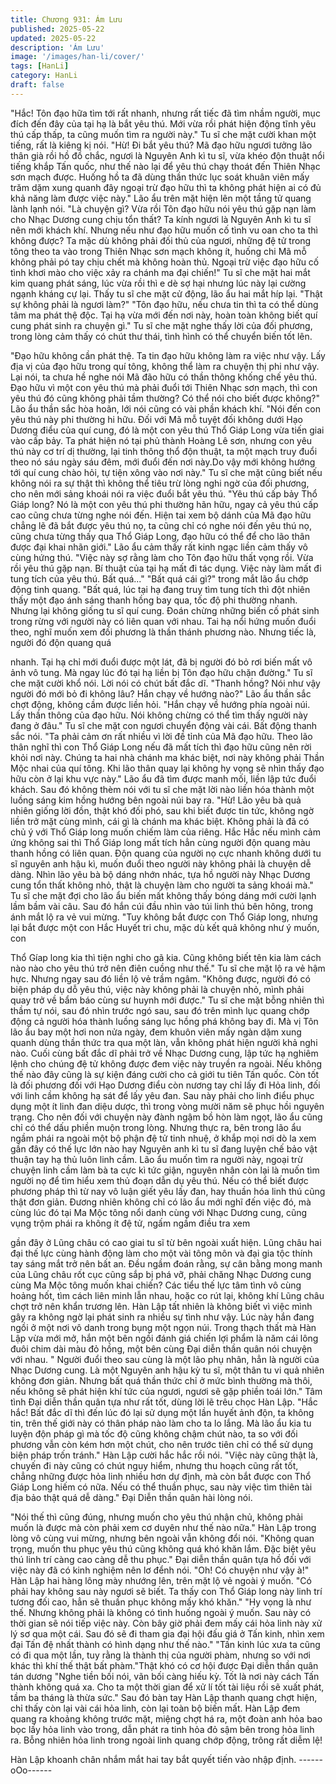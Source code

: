 ```yaml
---
title: Chương 931: Ám Lưu
published: 2025-05-22
updated: 2025-05-22
description: 'Ám Lưu'
image: '/images/han-li/cover/'
tags: [HanLi]
category: HanLi
draft: false
---
```


"Hắc! Tôn đạo hữa tìm tới rất nhanh, nhưng rất tiếc đã tìm nhầm
người, mục đích đến đây của tại hạ là bắt yêu thú. Mới vừa rồi
phát hiện động tĩnh yêu thú cấp thấp, ta cũng muốn tìm ra người
này." Tu sĩ che mặt cười khan một tiếng, rất là kiêng kị nói.
"Hừ! Đi bắt yêu thú? Mã đạo hữu ngươi tưởng lão thân già rồi hồ
đồ chắc, ngươi là Nguyên Anh kì tu sĩ, vừa khéo độn thuật nổi
tiếng khắp Tấn quốc, như thế nào lại để yêu thú chạy thoát đến
Thiên Nhạc sơn mạch được. Huống hồ ta đã dùng thần thức lục
soát khuân viên mấy trăm dặm xung quanh đây ngoại trừ đạo hữu
thì ta không phát hiện ai có đủ khả năng làm được việc này." Lão
ẩu trên mặt hiện lên một tầng tử quang lành lạnh nói.
"Là chuyện gì? Vừa rồi Tôn đạo hữu nói yêu thú gặp nạn làm cho
Nhạc Dương cung chịu tổn thất? Ta kính ngươi là Nguyên Anh kì
tu sĩ nên mới khách khí. Nhưng nếu như đạo hữu muốn cố tình vu
oan cho ta thì không được? Ta mặc dù không phải đối thủ của
ngươi, những đệ tử trong tông theo ta vào trong Thiên Nhạc sơn
mạch không ít, huống chi Mã mỗ không phải pó tay chịu chết mà
không hoàn thủ. Ngoại trừ việc đạo hữu cố tình khơi mào cho việc
xảy ra chánh ma đại chiến!" Tu sĩ che mặt hai mắt kim quang phát
sáng, lúc vừa rồi thì e dè sợ hại nhưng lúc này lại cường ngạnh
kháng cự lại.
Thấy tu sĩ che mặt cử động, lão ẩu hai mắt híp lại.
"Thật sự không phải là ngươi làm?"
"Tôn đạo hữu, nếu chưa tin thì ta có thể dùng tâm ma phát thệ
độc. Tại hạ vừa mới đến nơi này, hoàn toàn không biết quí cung
phát sinh ra chuyện gì." Tu sĩ che mặt nghe thấy lời của đối
phương, trong lòng cảm thấy có chút thư thái, tình hình có thể
chuyển biến tốt lên.

"Đạo hữu không cần phát thệ. Ta tin đạo hữu không làm ra việc
như vậy. Lấy địa vị của đạo hữu trong quí tông, không thể làm ra
chuyện thị phi như vậy. Lại nói, ta chưa hề nghe nói Mã đão hữu
có thần thông khống chế yêu thú. Đạo hữu vì một con yêu thú mà
phải đuổi tới Thiên Nhạc sơn mạch, thì con yêu thú đó cũng
không phải tầm thường? Có thể nói cho biết được không?" Lão ẩu
thần sắc hòa hoãn, lới nói cũng có vài phần khách khí.
"Nói đến con yêu thú này phi thường hi hữu. Đối với Mã mỗ tuyệt
đối không dưới Hạo Dương điểu của quí cung, đó là một con yêu
thú Thổ Giáp Long vừa tiến giai vào cấp bảy. Ta phát hiện nó tại
phủ thành Hoàng Lê sơn, nhưng con yêu thú này cơ trí dị thường,
lại tinh thông thổ độn thuật, ta một mạch truy đuổi theo nó sáu
ngày sáu đêm, mới đuổi đến nơi này.Do vậy mới không hướng tới
quí cung chào hỏi, tự tiện xông vào nơi này." Tu sĩ che mặt cũng
biết nếu không nói ra sự thật thì không thể tiêu trừ lòng nghi ngờ
của đối phương, cho nên mới sảng khoái nói ra việc đuổi bắt yêu
thú.
"Yêu thú cấp bảy Thổ Giáp long? Nó là một con yêu thú phi
thường hãn hữu, ngay cả yêu thú cấp cao cũng chưa từng nghe
nói đến. Hiện tai xem bộ dánh của Mã đạo hữu chẳng lẽ đã bắt
được yêu thú nọ, ta cũng chỉ có nghe nói đến yêu thú nọ, cũng
chưa từng thấy qua Thổ Giáp Long, đạo hữu có thể để cho lão
thân được đại khai nhãn giới." Lão ẩu cảm thấy rất kinh ngạc liền
cảm thấy vô cùng hứng thú.
"Việc này sợ rằng làm cho Tôn đạo hữu thất vọng rồi. Vừa rồi yêu
thú gặp nạn. Bí thuật của tại hạ mất đi tác dụng. Việc này làm mất
đi tung tích của yêu thú. Bất quá..."
"Bất quá cái gì?" trong mắt lão ẩu chớp động tinh quang.
"Bất quá, lúc tại hạ đang truy tìm tung tích thì đột nhiên thấy một
đạo ánh sáng thanh hồng bay qua, tốc độ phi thường nhanh.
Nhưng lại không giống tu sĩ quí cung. Đoán chừng những biến cố
phát sinh trong rừng với người này có liên quan với nhau. Tai hạ
nổi hứng muốn đuổi theo, nghĩ muốn xem đối phương là thần
thánh phương nào. Nhưng tiếc là, người đó độn quang quá

nhanh. Tại hạ chỉ mới đuổi được một lát, đã bị người đó bỏ rơi
biến mất vô ảnh vô tung. Mà ngay lúc đó tại hạ liền bị Tôn đạo
hữu chặn đường." Tu sĩ che mặt cười khổ nói. Lời nói có chút bất
đắc dĩ.
"Thanh hồng? Nói như vậy người đó mới bỏ đi không lâu? Hắn
chạy về hướng nào?" Lão ẩu thần sắc chợt động, không cầm
được liền hỏi.
"Hắn chạy về hướng phía ngoài núi. Lấy thần thông của đạo hữu.
Nói không chừng có thể tìm thấy người này đang ở đâu." Tu sĩ
che mặt con ngươi chuyển động vài cái. Bất động thanh sắc nói.
"Ta phải cảm ơn rất nhiều vì lời đề tỉnh của Mã đạo hữu. Theo lão
thân nghĩ thì con Thổ Giáp Long nếu đã mất tích thì đạo hữu cũng
nên rời khỏi nơi này. Chúng ta hai nhà chánh ma khác biệt, nơi
này không phải Thần Mộc nhai của quí tông. Khi lão thân quay lại
không hy vọng sẽ nhìn thấy đạo hữu còn ở lại khu vực này." Lão
ẩu đã tìm được manh mối, liền lập tức đuổi khách. Sau đó không
thèm nói với tu sĩ che mặt lời nào liền hóa thành một luồng sáng
kim hồng hướng bên ngoài núi bay ra.
"Hừ! Lão yêu bà quả nhiên giống lời đồn, thật khó đối phó, sau khi
biết được tin tức, không ngờ liền trở mặt cùng mình, cái gì là
chánh ma khác biệt. Không phải là đã có chủ ý với Thổ Giáp long
muốn chiếm làm của riêng. Hắc Hắc nếu mình cảm ứng không sai
thì Thổ Giáp long mất tích hẳn cùng người độn quang màu thanh
hồng có liên quan. Độn quang của người nọ cực nhanh không
dưới tu sĩ nguyên anh hậu kì, muốn đuổi theo người này không
phải là chuyện dễ dàng. Nhìn lão yêu bà bộ dáng nhớn nhác, tựa
hồ người này Nhạc Dương cung tổn thất không nhỏ, thật là
chuyện làm cho người ta sảng khoái mà." Tu sĩ che mặt đợi cho
lão ẩu biến mất không thấy bóng dáng mới cười lạnh lầm bầm vài
câu.
Sau đó hắn cúi đầu nhìn vào túi linh thú bên hông, trong ánh mắt
lộ ra vẻ vui mừng.
"Tuy không bắt được con Thổ Giáp long, nhưng lại bắt được một
con Hắc Huyết tri chu, mặc dù kết quả không như ý muốn, con

Thổ Gíap long kia thì tiện nghi cho gã kia. Cũng không biết tên kia
làm cách nào nào cho yêu thú trở nên điên cuồng như thế." Tu sĩ
che mặt lộ ra vẻ hậm hực.
Nhưng ngay sau đó liền lộ vẻ trầm ngâm.
"Không được, người đó có biện pháp dụ dỗ yêu thú, việc này
không phải là chuyện nhỏ, mình phải quay trở về bẩm báo cùng
sư huynh mới được." Tu sĩ che mặt bỗng nhiên thì thầm tự nói,
sau đó nhìn trước ngó sau, sau đó trên mình lục quang chớp
động cả người hóa thành luồng sáng lục hồng phá không bay đi.
Mà vị Tôn lão ẩu bay một hơi non nửa ngày, đem khuôn viên mấy
ngàn dặm xung quanh dùng thần thức tra qua một làn, vẫn không
phát hiện người khả nghi nào. Cuối cùng bất đắc dĩ phải trở về
Nhạc Dương cung, lập tức hạ nghiêm lệnh cho chúng đệ tử
không được đem việc này truyền ra ngoài. Nếu không thế nào
đây cũng là sự kiện đáng cười cho cả giới tu tiên Tấn quốc.
Còn tốt là đối phương đối với Hạo Dương điểu còn nương tay chỉ
lấy đi Hỏa linh, đối với linh cầm không hạ sát để lấy yêu đan. Sau
này phải cho linh điểu phục dụng một ít linh đan diệu dược, thì
trong vòng mười năm sẽ phục hồi nguyên trạng.
Cho nên đối với chuyện này đành ngậm bồ hòn làm ngọt, lão ẩu
cũng chỉ có thể dấu phiền muộn trong lòng. Nhưng thực ra, bên
trong lão ẩu ngầm phái ra ngoài một bộ phận đệ tử tinh nhuệ, ở
khắp mọi nơi dò la xem gần đây có thế lực lớn nào hay Nguyên
anh kì tu sĩ đang luyện chế bảo vật thuận tay hạ thủ luôn linh
cầm.
Lão ẩu muốn tìm ra người này, ngoại trừ chuyện linh cầm làm bà
ta cực kì tức giận, nguyên nhân còn lại là muốn tìm người nọ để
tìm hiểu xem thủ đoạn dẫn dụ yêu thú. Nếu có thể biết được
phương pháp thì từ nay vô luận giết yêu lấy đan, hay thuần hóa
linh thú cũng thật đơn giản.
Đương nhiên không chỉ có lão ẩu mới nghĩ đến việc đó, mà cùng
lúc đó tại Ma Mộc tông nổi danh cùng với Nhạc Dương cung,
cũng vụng trộm phái ra không ít đệ tử, ngấm ngầm điều tra xem

gần đây ở Lũng châu có cao giai tu sĩ từ bên ngoài xuất hiện.
Lũng châu hai đại thế lực cùng hành động làm cho một vài tông
môn và đại gia tộc thính tay sáng mắt trở nên bất an. Đều ngầm
đoán rằng, sự cân bằng mong manh của Lũng châu rốt cục cũng
sắp bị phá vỡ, phải chăng Nhạc Dương cung cùng Ma Mộc tông
muốn khai chiến?
Các tiểu thế lực tâm tình vô cùng hoảng hốt, tìm cách liên minh
lẫn nhau, hoặc co rút lại, không khí Lũng châu chợt trở nên khẩn
trương lên.
Hàn Lập tất nhiên là không biết vì việc mình gây ra không ngờ lại
phát sinh ra nhiều sự tình như vậy. Lúc này hắn đang ngồi ở một
nơi vô danh trong bụng một ngọn núi.
Trong thạch thất mà Hàn Lập vừa mới mở, hắn một bên ngồi
đánh giá chiến lợi phẩm là năm cái lông đuôi chim dài màu đỏ
hồng, một bên cùng Đại diễn thần quân nói chuyện với nhau.
" Người đuổi theo sau cùng là một lão phụ nhân, hẳn là người của
Nhạc Dương cung. Là một Nguyên anh hậu kỳ tu sĩ, một thân tu vi
quả nhiên không đơn giản. Nhưng bất quá thần thức chỉ ở mức
bình thường mà thôi, nếu không sẽ phát hiện khí tức của ngươi,
ngươi sẽ gặp phiền toái lớn." Tâm tình Đại diễn thần quân tựa
như rất tốt, dùng lời lẽ trêu chọc Hàn Lập.
"Hắc hắc! Bất đắc dĩ thì đến lúc đó lại sử dụng một lần huyết ảnh
độn, ta không tin, trên thế giới này có thân pháp nào làm cho ta lo
lắng. Mà lão ẩu kia tu luyện độn pháp gì mà tốc độ cũng không
chậm chút nào, ta so với đối phương vẫn còn kém hơn một chút,
cho nên trước tiên chỉ có thể sử dụng biện pháp trốn tránh." Hàn
Lập cười hắc hắc rồi nói.
"Việc này cũng thật là, chuyến đi này cũng có chút nguy hiểm,
nhưng thu hoạch cũng rất tốt, chẳng những được hỏa linh nhiều
hơn dự định, mà còn bắt được con Thổ Giáp Long hiếm có nữa.
Nếu có thể thuần phục, sau này việc tìm thiên tài địa bảo thật quá
dễ dàng." Đại Diễn thần quân hài lòng nói.

"Nói thế thì cũng đúng, nhưng muốn cho yêu thú nhận chủ, không
phải muốn là được mà còn phải xem cơ duyên như thế nào nữa."
Hàn Lập trong lòng vô cùng vui mừng, nhưng bên ngoài vẫn
không đổi nói.
"Không quan trọng, muốn thu phục yêu thú cũng không quá khó
khăn lắm. Đặc biệt yêu thú linh trí càng cao càng dễ thu phục."
Đại diễn thần quân tựa hồ đối với việc này đã có kinh nghiệm nên
lơ đểnh nói.
"Oh! Có chuyện như vậy à!" Hàn Lập hai hàng lông mày nhướng
lên, trên mặt lộ vẻ ngoài ý muốn.
"Có phải hay không sau này ngươi sẽ biết. Ta thấy con Thổ Giáp
long này linh trí tương đối cao, hẳn sẽ thuần phục không mấy khó
khăn."
"Hy vọng là như thế. Nhưng không phải là không có tình huống
ngoài ý muốn. Sau này có thời gian sẽ nói tiếp việc này. Còn bây
giờ phải đem mấy cái hỏa linh này xử lý sơ qua một cái. Sau đó
sẽ đi tham gia đại hội đấu giá ở Tấn kinh, nhìn xem đại Tấn đệ
nhất thành có hình dạng như thế nào."
"Tấn kinh lúc xưa ta cũng có đi qua một lần, tuy rằng là thành thị
của người phàm, nhưng so với nơi khác thì khí thế thật bất
phàm."Thật khó có cơ hội được Đại diễn thần quân tán dương
"Nghe tiền bối nói, vãn bối càng hiếu kỳ. Tốt là nơi này cách Tấn
thành không quá xa. Cho ta một thời gian để xử lí tốt tài liệu rồi sẽ
xuất phát, tầm ba tháng là thừa sức."
Sau đó bàn tay Hàn Lập thanh quang chợt hiện, chỉ thấy còn lại
vài cái hỏa linh, còn lại toàn bộ biến mất.
Hàn Lập đem quang ra khoảng không trước mặt, miệng chợt há
ra, một đoàn anh hỏa bao bọc lấy hỏa linh vào trong, dẫn phát ra
tinh hỏa đỏ sậm bên trong hỏa linh ra.
Bỗng nhiên hỏa linh trong ngoài linh quang chớp động, trông rất
diễm lệ!

Hàn Lập khoanh chân nhắm mắt hai tay bắt quyết tiến vào nhập
định.
------oOo------
